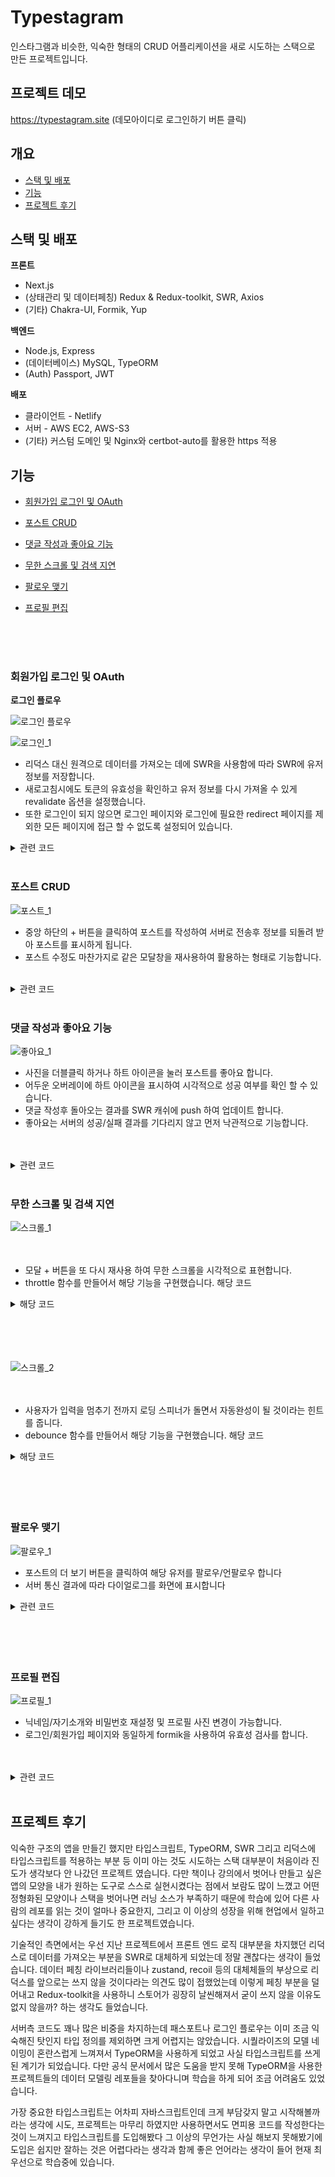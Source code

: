 # Typestagram

인스타그램과 비슷한, 익숙한 형태의 CRUD 어플리케이션을 새로 시도하는 스택으로 만든 프로젝트입니다.

## 프로젝트 데모

https://typestagram.site (데모아이디로 로그인하기 버튼 클릭)

## 개요

-   [스택 및 배포](#스택-및-배포)
-   [기능](#기능)
-   [프로젝트 후기](#프로젝트-후기)

## 스택 및 배포 <a id='스택-및-배포'></a>

**프론트**

-   Next.js
-   (상태관리 및 데이터페칭) Redux & Redux-toolkit, SWR, Axios
-   (기타) Chakra-UI, Formik, Yup

**백엔드**

-   Node.js, Express
-   (데이터베이스) MySQL, TypeORM
-   (Auth) Passport, JWT

**배포**

-   클라이언트 - Netlify
-   서버 - AWS EC2, AWS-S3
-   (기타) 커스텀 도메인 및 Nginx와 certbot-auto를 활용한 https 적용

## 기능 <a id='기능'></a>

-   [회원가입 로그인 및 OAuth](#회원가입-로그인-및-OAuth)
-   [포스트 CRUD](#포스트-CRUD)
-   [댓글 작성과 좋아요 기능](#댓글-작성과-좋아요-기능)
-   [무한 스크롤 및 검색 지연](#무한-스크롤-및-검색-지연)
-   [팔로우 맺기](#팔로우-맺기)
-   [프로필 편집](#프로필-편집)

    <br/>
    <br/>
    <br/>

### 회원가입 로그인 및 OAuth <a id='회원가입-로그인-및-OAuth'></a>

**로그인 플로우**

![로그인 플로우](https://github.com/Knorway/ImageBucket/blob/main/ImageBucket/project/typestagram/login_draw.png?raw=true)
<br />

![로그인_1](https://github.com/Knorway/ImageBucket/blob/main/ImageBucket/project/typestagram/login_1.gif?raw=true)
<br />

-   리덕스 대신 원격으로 데이터를 가져오는 데에 SWR을 사용함에 따라
    SWR에 유저 정보를 저장합니다.
-   새로고침시에도 토큰의 유효성을 확인하고 유저 정보를 다시 가져올 수 있게 revalidate 옵션을 설정했습니다.
-   또한 로그인이 되지 않으면 로그인 페이지와 로그인에 필요한 redirect 페이지를 제외한 모든 페이지에 접근 할 수 없도록 설정되어 있습니다.

<details>
<summary>관련 코드</summary>
<div>
<br/>

**클라이언트**

[client/pages/\_app.tsx](https://github.com/Knorway/typestagram/blob/main/client/pages/_app.tsx)

[client/components/pages/login/index.tsx](https://github.com/Knorway/typestagram/blob/main/client/components/pages/login/index.tsx)

[client/components/pages/register/index.tsx](https://github.com/Knorway/typestagram/blob/main/client/components/pages/register/index.tsx)

[client/components/common/buttons/SocialLoginButton.tsx](https://github.com/Knorway/typestagram/blob/main/client/components/common/buttons/SocialLoginButton.tsx)

[client/lib/matchPathname.ts](https://github.com/Knorway/typestagram/blob/main/client/lib/matchPathname.ts)

[client/hooks/useAuth.ts](https://github.com/Knorway/typestagram/blob/main/client/hooks/useAuth.ts)

**서버**

[server/src/middlewares/authMiddleware.ts](https://github.com/Knorway/typestagram/blob/main/server/src/middlewares/authMiddleware.ts)

[server/src/config/passport.ts](https://github.com/Knorway/typestagram/blob/main/server/src/config/passport.ts)

[server/src/routes/auth/index.ts](https://github.com/Knorway/typestagram/blob/main/server/src/routes/auth/index.ts)

[server/src/routes/user/index.ts](https://github.com/Knorway/typestagram/blob/main/server/src/routes/user/index.ts)

</div>
</details>
<br/>

### 포스트 CRUD <a id='포스트-CRUD'></a>

![포스트_1](https://github.com/Knorway/ImageBucket/blob/main/ImageBucket/project/typestagram/post_crud_1.gif?raw=true)

-   중앙 하단의 \+ 버튼을 클릭하여 포스트를 작성하여 서버로 전송후 정보를 되돌려 받아 포스트를 표시하게 됩니다.
-   포스트 수정도 마찬가지로 같은 모달창을 재사용하여 활용하는 형태로 기능합니다.
    <br/>
    <br/>

<details>
<summary>관련 코드</summary>
<div>
<br/>

**클라이언트**

[client/components/pages/home/PostList.tsx](https://github.com/Knorway/typestagram/blob/main/client/components/pages/home/PostList.tsx)

[client/components/pages/home/postItem](https://github.com/Knorway/typestagram/tree/main/client/components/pages/home/postItem)

[client/components/common/postModal](https://github.com/Knorway/typestagram/tree/main/client/components/common/postModal)

[client/components/pages/home/AddPostButton.tsx](https://github.com/Knorway/typestagram/blob/main/client/components/pages/home/AddPostButton.tsx)

[client/store/PostModal.ts](https://github.com/Knorway/typestagram/blob/main/client/store/PostModal.ts)

**서버**

[server/src/routes/post/index.ts](https://github.com/Knorway/typestagram/blob/main/server/src/routes/post/index.ts#L112)

[server/src/entity/Post.tss](https://github.com/Knorway/typestagram/blob/main/server/src/entity/Post.ts)

</div>
</details>
<br />

### 댓글 작성과 좋아요 기능 <a id='댓글-작성과-좋아요-기능'></a>

![좋아요_1](https://github.com/Knorway/ImageBucket/blob/main/ImageBucket/project/typestagram/like_1.gif?raw=true)

-   사진을 더블클릭 하거나 하트 아이콘을 눌러 포스트를 좋아요 합니다.
-   어두운 오버레이에 하트 아이콘을 표시하여 시각적으로 성공 여부를 확인 할 수 있습니다.
-   댓글 작성후 돌아오는 결과를 SWR 캐쉬에 push 하여 업데이트 합니다.
-   좋아요는 서버의 성공/실패 결과를 기다리지 않고 먼저 낙관적으로 기능합니다.
    <br/>
    <br/>
    <br/>

<details>
<summary>관련 코드</summary>
<div>
<br/>

**클라이언트**

[client/components/pages/home/postItem/index.tsx](https://github.com/Knorway/typestagram/blob/main/client/components/pages/home/postItem/index.tsx)

[client/components/pages/home/postItem/UserInfo.tsx](https://github.com/Knorway/typestagram/blob/main/client/components/pages/home/postItem/UserInfo.tsx)

[client/components/pages/home/postItem/PostItemImage.tsx](https://github.com/Knorway/typestagram/blob/main/client/components/pages/home/postItem/PostItemImage.tsx)

[client/components/pages/home/postItem/LikeFollowSection.tsx](https://github.com/Knorway/typestagram/blob/main/client/components/pages/home/postItem/LikeFollowSection.tsx)

[client/components/pages/home/postItem/CommentSection.tsx](https://github.com/Knorway/typestagram/blob/main/client/components/pages/home/postItem/CommentSection.tsx)

**서버**

[server/src/routes/post/index.ts](https://github.com/Knorway/typestagram/blob/main/server/src/routes/post/index.ts#L166)

[server/src/entity/juntion/Like.ts](https://github.com/Knorway/typestagram/blob/main/server/src/entity/junction/Like.ts)

[server/src/entity/juntion/PostComment.ts](https://github.com/Knorway/typestagram/blob/main/server/src/entity/junction/PostComment.ts)

</div>
</details>
<br />

### 무한 스크롤 및 검색 지연 <a id='무한-스크롤-및-검색-지연'></a>

![스크롤_1](https://github.com/Knorway/ImageBucket/blob/main/ImageBucket/project/typestagram/infinite_1.gif?raw=true)
<br/>
<br/>
<br/>

-   모달 \+ 버튼을 또 다시 재사용 하여 무한 스크롤을 시각적으로 표현합니다.
-   throttle 함수를 만들어서 해당 기능을 구현했습니다. 해당 코드

<details>
<summary>해당 코드</summary>
<div>
<br/>

**클라이언트**

[client/components/pages/home/PostList.tsx](https://github.com/Knorway/typestagram/blob/main/client/components/pages/home/PostList.tsx#L45)

[client/lib/throttle.ts](https://github.com/Knorway/typestagram/blob/main/client/lib/throttle.ts)

**서버**

[server/src/routes/post/index.ts](https://github.com/Knorway/typestagram/blob/main/server/src/routes/post/index.ts#L15)

</div>
</details>
<br />

<br/>
<br/>
<br/>

![스크롤_2](https://github.com/Knorway/ImageBucket/blob/main/ImageBucket/project/typestagram/inifinite_2.gif?raw=true)
<br/>
<br/>
<br/>

-   사용자가 입력을 멈추기 전까지 로딩 스피너가 돌면서 자동완성이 될 것이라는 힌트를 줍니다.
-   debounce 함수를 만들어서 해당 기능을 구현했습니다. 해당 코드

<details>
<summary>해당 코드</summary>
<div>
<br/>

**클라이언트**

[client/components/layouts/header/index.tsx](https://github.com/Knorway/typestagram/blob/main/client/components/layouts/header/index.tsx#L23)

[client/lib/debounce.ts](https://github.com/Knorway/typestagram/blob/main/client/lib/debounce.ts)

**서버**

[server/src/routes/post/index.ts](https://github.com/Knorway/typestagram/blob/main/server/src/routes/post/index.ts#L47)

</div>
</details>
<br />

<br/>
<br/>
<br/>

### 팔로우 맺기 <a id='팔로우-맺기'></a>

![팔로우_1](https://github.com/Knorway/ImageBucket/blob/main/ImageBucket/project/typestagram/follow_1.gif?raw=true)

-   포스트의 더 보기 버튼을 클릭하여 해당 유저를 팔로우/언팔로우 합니다
-   서버 통신 결과에 따라 다이얼로그를 화면에 표시합니다

<details>
<summary>관련 코드</summary>
<div>
<br/>

**클라이언트**

[client/components/pages/home/postItem/UserInfo.tsx](https://github.com/Knorway/typestagram/blob/main/client/components/pages/home/postItem/UserInfo.tsx#L45)

**서버**

[server/src/routes/user/index.ts](https://github.com/Knorway/typestagram/blob/main/server/src/routes/user/index.ts#L96)

[server/src/entity/junction/Followship.ts](https://github.com/Knorway/typestagram/blob/main/server/src/entity/junction/Followship.ts)

</div>
</details>
<br/>
    <br/>
    <br/>
    <br/>

### 프로필 편집 <a id='프로필-편집'></a>

![프로필_1](https://github.com/Knorway/ImageBucket/blob/main/ImageBucket/project/typestagram/profile_1.gif?raw=true#)

-   닉네임/자기소개와 비밀번호 재설정 및 프로필 사진 변경이 가능합니다.
-   로그인/회원가입 페이지와 동일하게 formik을 사용하여 유효성 검사를 합니다.
    <br/>
    <br/>
    <br/>

<details>
<summary>관련 코드</summary>
<div>
<br/>

**클라이언트**

[client/components/layouts/AccountEditLayout.tsx](https://github.com/Knorway/typestagram/blob/main/client/components/layouts/AccountEditLayout.tsx)

[client/components/pages/account/AccountDetail.tsx](https://github.com/Knorway/typestagram/blob/main/client/components/pages/account/AccountDetail.tsx)

[client/components/pages/account/edit/AccountDetailProfile.tsx](https://github.com/Knorway/typestagram/blob/main/client/components/pages/account/edit/AccountDetailProfile.tsx)

[client/components/pages/account/edit/AccountDetailPassword.tsx](https://github.com/Knorway/typestagram/blob/main/client/components/pages/account/edit/AccountDetailPassword.tsx)

[client/components/pages/account/edit/AccountCategory.tsx](https://github.com/Knorway/typestagram/blob/main/client/components/pages/account/edit/AccountCategory.tsx)

**서버**

[server/src/routes/user/index.ts](https://github.com/Knorway/typestagram/blob/main/server/src/routes/user/index.ts#L40)

</div>
</details>
<br />

## 프로젝트 후기 <a id='프로젝트-후기'></a>

익숙한 구조의 앱을 만들긴 했지만 타입스크립트, TypeORM, SWR 그리고 리덕스에 타입스크립트를 적용하는 부분 등
이미 아는 것도 시도하는 스택 대부분이 처음이라 진도가 생각보다 안 나갔던 프로젝트 였습니다.
다만 책이나 강의에서 벗어나 만들고 싶은 앱의 모양을 내가 원하는 도구로 스스로 실현시켰다는 점에서 보람도 많이 느꼈고
어떤 정형화된 모양이나 스택을 벗어나면 러닝 소스가 부족하기 때문에 학습에 있어 다른 사람의 레포를 읽는 것이 얼마나 중요한지,
그리고 이 이상의 성장을 위해 현업에서 일하고 싶다는 생각이 강하게 들기도 한 프로젝트였습니다.

기술적인 측면에서는 우선 지난 프로젝트에서 프론트 엔드 로직 대부분을 차지했던 리덕스로 데이터를 가져오는 부분을 SWR로 대체하게 되었는데
정말 괜찮다는 생각이 들었습니다. 데이터 페칭 라이브러리들이나 zustand, recoil 등의 대체체들의 부상으로 리덕스를 앞으로는 쓰지 않을 것이다라는 의견도 많이 접했었는데
이렇게 페칭 부분을 덜어내고 Redux-toolkit을 사용하니 스토어가 굉장히 날씬해져서 굳이 쓰지 않을 이유도 없지 않을까? 하는 생각도 들었습니다.

서버측 코드도 꽤나 많은 비중을 차지하는데 패스포트나 로그인 플로우는 이미 조금 익숙해진 탓인지 타입 정의를 제외하면 크게 어렵지는 않았습니다.
시퀄라이즈의 모델 네이밍이 혼란스럽게 느껴져서 TypeORM을 사용하게 되었고 사실 타입스크립트를 쓰게 된 계기가 되었습니다.
다만 공식 문서에서 많은 도움을 받지 못해 TypeORM을 사용한 프로젝트들의 데이터 모델링 레포들을 찾아다니며 학습을 하게 되어 조금 어려움도 있었습니다.

가장 중요한 타입스크립트는 어차피 자바스크립트인데 크게 부담갖지 말고 시작해볼까 라는 생각에 시도, 프로젝트는 마무리 하였지만
사용하면서도 면피용 코드를 작성한다는 것이 느껴지고 타입스크립트를 도입해봤다 그 이상의 무언가는 사실 해보지 못해봤기에 도입은 쉽지만 잘하는 것은 어렵다라는 생각과 함께 좋은 언어라는 생각이 들어 현재 최우선으로 학습중에 있습니다.

